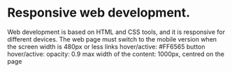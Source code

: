 # Responsive web development.
Web development is based on HTML and CSS tools, and it is responsive for different devices. 
The web page must switch to the mobile version when the screen width is 480px or less
links hover/active: #FF6565
button hover/active: opacity: 0.9
max width of the content: 1000px, centred on the page
